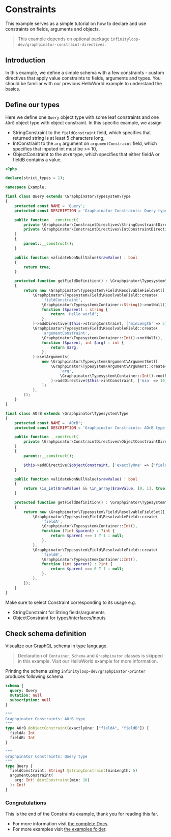 # Constraints

This example serves as a simple tutorial on how to declare and use constraints on fields, arguments and objects.

> This example depends on optional package `infinityloop-dev/graphpinator-constraint-directives`.

## Introduction

In this example, we define a simple schema with a few constraints - custom directives that apply value constraints to fields, arguments and types.
You should be familiar with our previous HelloWorld example to understand the basics.

## Define our types

Here we define one `Query` object type with some leaf constraints and one `AOrB` object type with object constraint.
In this specific example, we assign 
- StringConstraint to the `fieldConstraint` field, which specifies that returned string is at least 5 characters long,
- IntConstraint to the `arg` argument on `argumentConstraint` field, which specifies that inputed int must be >= 10,
- ObjectConstraint to the `AOrB` type, which specifies that either fieldA or fieldB contains a value.


```php
<?php

declare(strict_types = 1);

namespace Example;

final class Query extends \Graphpinator\Typesystem\Type
{
    protected const NAME = 'Query';
    protected const DESCRIPTION = 'Graphpinator Constraints: Query type';

    public function __construct(
        private \Graphpinator\ConstraintDirectives\StringConstraintDirective $stringConstraint,
        private \Graphpinator\ConstraintDirectives\IntConstraintDirective $intConstraint,
    )
    {
        parent::__construct();
    }

    public function validateNonNullValue($rawValue) : bool
    {
        return true;
    }

    protected function getFieldDefinition() : \Graphpinator\Typesystem\Field\ResolvableFieldSet
    {
        return new \Graphpinator\Typesystem\Field\ResolvableFieldSet([
            \Graphpinator\Typesystem\Field\ResolvableField::create(
                'fieldConstraint',
                \Graphpinator\Typesystem\Container::String()->notNull(),
                function ($parent) : string {
                    return 'Hello world';
                },
            )->addDirective($this->stringConstraint, ['minLength' => 5]),
            \Graphpinator\Typesystem\Field\ResolvableField::create(
                'argumentConstraint',
                \Graphpinator\Typesystem\Container::Int()->notNull(),
                function ($parent, int $arg) : int {
                    return $arg;
                },
            )->setArguments(
                new \Graphpinator\Typesystem\Argument\ArgumentSet([
                    \Graphpinator\Typesystem\Argument\Argument::create(
                        'arg',
                        \Graphpinator\Typesystem\Container::Int()->notNull(),
                    )->addDirective($this->intConstraint, ['min' => 10]),
                ])
            ),
        ]);
    }
}

final class AOrB extends \Graphpinator\Typesystem\Type
{
    protected const NAME = 'AOrB';
    protected const DESCRIPTION = 'Graphpinator Constraints: AOrB type';

    public function __construct(
        private \Graphpinator\ConstraintDirectives\ObjectConstraintDirective $objectConstraint,
    )
    {
        parent::__construct();

        $this->addDirective($objectConstraint, ['exactlyOne' => ['fieldA', 'fieldB']]);
    }

    public function validateNonNullValue($rawValue) : bool
    {
        return \is_int($rawValue) && \in_array($rawValue, [0, 1], true);
    }

    protected function getFieldDefinition() : \Graphpinator\Typesystem\Field\ResolvableFieldSet
    {
        return new \Graphpinator\Typesystem\Field\ResolvableFieldSet([
            \Graphpinator\Typesystem\Field\ResolvableField::create(
                'fieldA',
                \Graphpinator\Typesystem\Container::Int(),
                function (?int $parent) : ?int {
                    return $parent === 1 ? 1 : null;
                },
            ),
            \Graphpinator\Typesystem\Field\ResolvableField::create(
                'fieldB',
                \Graphpinator\Typesystem\Container::Int(),
                function (int $parent) : ?int {
                    return $parent === 0 ? 1 : null;
                },
            ),
        ]);
    }
}
```

Make sure to select Constraint corresponding to its usage e.g. 
- StringConstraint for String fields/arguments
- ObjectConstraint for types/interfaces/inputs

## Check schema definition

Visualize our GraphQL schema in type language.

> Declaration of `Container`, `Schema` and `Graphpinator` classes is skipped in this example. Visit our HelloWorld example for more information.

Printing the schema using `infinityloop-dev/graphpinator-printer` produces following schema.

```graphql
schema {
  query: Query
  mutation: null
  subscription: null
}

"""
Graphpinator Constraints: AOrB type
"""
type AOrB @objectConstraint(exactlyOne: ["fieldA", "fieldB"]) {
  fieldA: Int
  fieldB: Int
}

"""
Graphpinator Constraints: Query type
"""
type Query {
  fieldConstraint: String! @stringConstraint(minLength: 5)
  argumentConstraint(
    arg: Int! @intConstraint(min: 10)
  ): Int!
}
```

### Congratulations

This is the end of the Constraints example, thank you for reading this far.
 
- For more information visit [the complete Docs](https://github.com/infinityloop-dev/graphpinator/blob/master/docs/README.md).
- For more examples visit [the examples folder](https://github.com/infinityloop-dev/graphpinator/blob/master/docs/examples).

